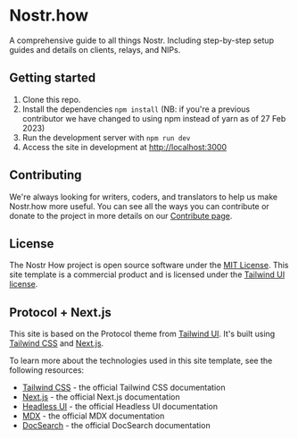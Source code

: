 # Nostr.how

A comprehensive guide to all things Nostr. Including step-by-step setup guides and details on clients, relays, and NIPs.
## Getting started

1. Clone this repo.
1. Install the dependencies `npm install` (NB: if you're a previous contributor we have changed to using npm instead of yarn as of 27 Feb 2023)
1. Run the development server with `npm run dev`
1. Access the site in development at [http://localhost:3000](http://localhost:3000)

## Contributing
We're always looking for writers, coders, and translators to help us make Nostr.how more useful. You can see all the ways you can contribute or donate to the project in more details on our [Contribute page](https://nostr.how/contribute).
## License

The Nostr How project is open source software under the [MIT License](https://opensource.org/licenses/MIT).
This site template is a commercial product and is licensed under the [Tailwind UI license](https://tailwindui.com/license).

## Protocol + Next.js

This site is based on the Protocol theme from [Tailwind UI](https://tailwindui.com). It's built using [Tailwind CSS](https://tailwindcss.com) and [Next.js](https://nextjs.org).

To learn more about the technologies used in this site template, see the following resources:

- [Tailwind CSS](https://tailwindcss.com/docs) - the official Tailwind CSS documentation
- [Next.js](https://nextjs.org/docs) - the official Next.js documentation
- [Headless UI](https://headlessui.dev) - the official Headless UI documentation
- [MDX](https://mdxjs.com/) - the official MDX documentation
- [DocSearch](https://docsearch.algolia.com) - the official DocSearch documentation